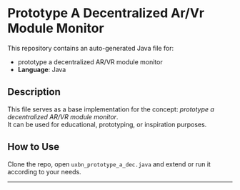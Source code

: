 # Prototype A Decentralized Ar/Vr Module Monitor

This repository contains an auto-generated Java file for:

- prototype a decentralized AR/VR module monitor
- **Language**: Java

## Description

This file serves as a base implementation for the concept: *prototype a decentralized AR/VR module monitor*.  
It can be used for educational, prototyping, or inspiration purposes.

## How to Use

Clone the repo, open `uxbn_prototype_a_dec.java` and extend or run it according to your needs.

---


